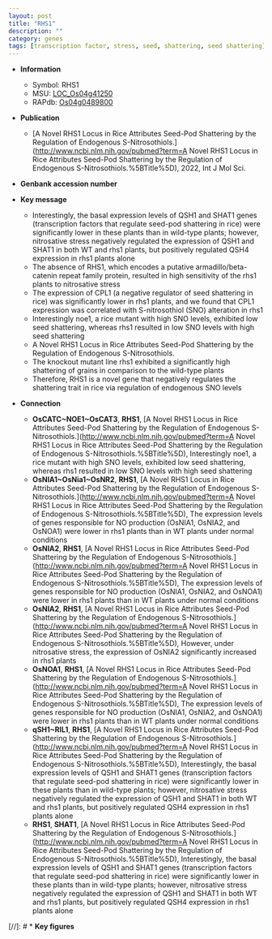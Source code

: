 ```yaml
---
layout: post
title: "RHS1"
description: ""
category: genes
tags: [transcription factor, stress, seed, shattering, seed shattering]
---
```


* **Information**  
    + Symbol: RHS1  
    + MSU: [LOC_Os04g41250](http://rice.uga.edu/cgi-bin/ORF_infopage.cgi?orf=LOC_Os04g41250)  
    + RAPdb: [Os04g0489800](https://rapdb.dna.affrc.go.jp/locus/?name=Os04g0489800)  

* **Publication**  
    + [A Novel RHS1 Locus in Rice Attributes Seed-Pod Shattering by the Regulation of Endogenous S-Nitrosothiols.](http://www.ncbi.nlm.nih.gov/pubmed?term=A Novel RHS1 Locus in Rice Attributes Seed-Pod Shattering by the Regulation of Endogenous S-Nitrosothiols.%5BTitle%5D), 2022, Int J Mol Sci.

* **Genbank accession number**  

* **Key message**  
    + Interestingly, the basal expression levels of QSH1 and SHAT1 genes (transcription factors that regulate seed-pod shattering in rice) were significantly lower in these plants than in wild-type plants; however, nitrosative stress negatively regulated the expression of QSH1 and SHAT1 in both WT and rhs1 plants, but positively regulated QSH4 expression in rhs1 plants alone
    + The absence of RHS1, which encodes a putative armadillo/beta-catenin repeat family protein, resulted in high sensitivity of the rhs1 plants to nitrosative stress
    + The expression of CPL1 (a negative regulator of seed shattering in rice) was significantly lower in rhs1 plants, and we found that CPL1 expression was correlated with S-nitrosothiol (SNO) alteration in rhs1
    + Interestingly noe1, a rice mutant with high SNO levels, exhibited low seed shattering, whereas rhs1 resulted in low SNO levels with high seed shattering
    + A Novel RHS1 Locus in Rice Attributes Seed-Pod Shattering by the Regulation of Endogenous S-Nitrosothiols.
    + The knockout mutant line rhs1 exhibited a significantly high shattering of grains in comparison to the wild-type plants
    + Therefore, RHS1 is a novel gene that negatively regulates the shattering trait in rice via regulation of endogenous SNO levels

* **Connection**  
    + __OsCATC~NOE1~OsCAT3__, __RHS1__, [A Novel RHS1 Locus in Rice Attributes Seed-Pod Shattering by the Regulation of Endogenous S-Nitrosothiols.](http://www.ncbi.nlm.nih.gov/pubmed?term=A Novel RHS1 Locus in Rice Attributes Seed-Pod Shattering by the Regulation of Endogenous S-Nitrosothiols.%5BTitle%5D),  Interestingly noe1, a rice mutant with high SNO levels, exhibited low seed shattering, whereas rhs1 resulted in low SNO levels with high seed shattering
    + __OsNIA1~OsNia1~OsNR2__, __RHS1__, [A Novel RHS1 Locus in Rice Attributes Seed-Pod Shattering by the Regulation of Endogenous S-Nitrosothiols.](http://www.ncbi.nlm.nih.gov/pubmed?term=A Novel RHS1 Locus in Rice Attributes Seed-Pod Shattering by the Regulation of Endogenous S-Nitrosothiols.%5BTitle%5D),  The expression levels of genes responsible for NO production (OsNIA1, OsNIA2, and OsNOA1) were lower in rhs1 plants than in WT plants under normal conditions
    + __OsNIA2__, __RHS1__, [A Novel RHS1 Locus in Rice Attributes Seed-Pod Shattering by the Regulation of Endogenous S-Nitrosothiols.](http://www.ncbi.nlm.nih.gov/pubmed?term=A Novel RHS1 Locus in Rice Attributes Seed-Pod Shattering by the Regulation of Endogenous S-Nitrosothiols.%5BTitle%5D),  The expression levels of genes responsible for NO production (OsNIA1, OsNIA2, and OsNOA1) were lower in rhs1 plants than in WT plants under normal conditions
    + __OsNIA2__, __RHS1__, [A Novel RHS1 Locus in Rice Attributes Seed-Pod Shattering by the Regulation of Endogenous S-Nitrosothiols.](http://www.ncbi.nlm.nih.gov/pubmed?term=A Novel RHS1 Locus in Rice Attributes Seed-Pod Shattering by the Regulation of Endogenous S-Nitrosothiols.%5BTitle%5D),  However, under nitrosative stress, the expression of OsNIA2 significantly increased in rhs1 plants
    + __OsNOA1__, __RHS1__, [A Novel RHS1 Locus in Rice Attributes Seed-Pod Shattering by the Regulation of Endogenous S-Nitrosothiols.](http://www.ncbi.nlm.nih.gov/pubmed?term=A Novel RHS1 Locus in Rice Attributes Seed-Pod Shattering by the Regulation of Endogenous S-Nitrosothiols.%5BTitle%5D),  The expression levels of genes responsible for NO production (OsNIA1, OsNIA2, and OsNOA1) were lower in rhs1 plants than in WT plants under normal conditions
    + __qSH1~RIL1__, __RHS1__, [A Novel RHS1 Locus in Rice Attributes Seed-Pod Shattering by the Regulation of Endogenous S-Nitrosothiols.](http://www.ncbi.nlm.nih.gov/pubmed?term=A Novel RHS1 Locus in Rice Attributes Seed-Pod Shattering by the Regulation of Endogenous S-Nitrosothiols.%5BTitle%5D),  Interestingly, the basal expression levels of QSH1 and SHAT1 genes (transcription factors that regulate seed-pod shattering in rice) were significantly lower in these plants than in wild-type plants; however, nitrosative stress negatively regulated the expression of QSH1 and SHAT1 in both WT and rhs1 plants, but positively regulated QSH4 expression in rhs1 plants alone
    + __RHS1__, __SHAT1__, [A Novel RHS1 Locus in Rice Attributes Seed-Pod Shattering by the Regulation of Endogenous S-Nitrosothiols.](http://www.ncbi.nlm.nih.gov/pubmed?term=A Novel RHS1 Locus in Rice Attributes Seed-Pod Shattering by the Regulation of Endogenous S-Nitrosothiols.%5BTitle%5D),  Interestingly, the basal expression levels of QSH1 and SHAT1 genes (transcription factors that regulate seed-pod shattering in rice) were significantly lower in these plants than in wild-type plants; however, nitrosative stress negatively regulated the expression of QSH1 and SHAT1 in both WT and rhs1 plants, but positively regulated QSH4 expression in rhs1 plants alone

[//]: # * **Key figures**  


